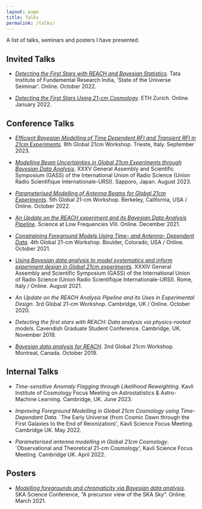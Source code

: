 ```yaml
---
layout: page
title: Talks
permalink: /talks/
---
```


A list of talks, seminars and posters I have presented.

## Invited Talks

- [*Detecting the First Stars with REACH and Bayesian Statistics*](https://github.com/dominicanstey/Talks/blob/master/Talks/TIFR_invited_2022/TIFR_invited_talk.pdf). Tata Institute of Fundamental Research India, 'State of the Universe Seiminar'. Online.  October 2022. 

- [*Detecting the First Stars Using 21-cm Cosmology*](https://github.com/dominicanstey/Talks/blob/master/Talks/ETH_Zurich_invited_2022/Zurich_invited_talk.pdf). ETH Zurich. Online. January 2022. 

## Conference Talks

- [*Efficient Bayesian Modelling of Time Dependent RFI and Transient RFI in 21cm Experiments*](https://github.com/dominicanstey/Talks/blob/master/Talks/6th_global_workshop/Dominic_Anstey_6th_GW.pdf). 6th Global 21cm Workshop. Trieste, Italy. September 2023. 

- [*Modelling Beam Uncertainties in Global 21cm Experiments through Bayesian Data Analysis*](https://github.com/dominicanstey/Talks/blob/master/Talks/URSI_GASS_2023/URSI_talk.pdf). XXXV General Assembly and Scientific Symposium (GASS) of the International Union of Radio Science (Union Radio Scientifique Internationale-URSI). Sapporo, Japan. August 2023.

- [*Parameterised Modelling of Antenna Beams for Global 21cm Experiments*](https://github.com/dominicanstey/Talks/blob/master/Talks/5th_global_workshop/5th_global_talk.pdf). 5th Global 21-cm Workshop. Berkeley, California, USA / Online. October 2022.

- [*An Update on the REACH experiment and its Bayesian Data Analysis Pipeline*](https://github.com/dominicanstey/Talks/blob/master/Talks/SALF_8/SALF_2021_Talk.pdf). Science at Low Frequencies VIII. Online. December 2021.

- [*Constraining Foreground Models Using Time- and Antenna- Dependent Data*](https://github.com/dominicanstey/Talks/blob/master/Talks/4th_global_workshop/4th_global_workshop_talk.pdf). 4th Global 21-cm Workshop. Boulder, Colorado, USA / Online. October 2021.

- [*Using Bayesian data analysis to model systematics and inform experiment design in Global 21cm experiments*](https://github.com/dominicanstey/Talks/blob/master/Talks/URSI_GASS_2021/Using%20Bayesian%20data%20analysis%20to%20model%20systematics%20and%20inform%20experiment%20design%20in%20Global%2021cm%20experiments.pdf). XXXIV General Assembly and Scientific Symposium (GASS) of the International Union of Radio Science (Union Radio Scientifique Internationale-URSI). Rome, Italy / Online. August 2021.

- *An Update on the REACH Analysis Pipeline and its Uses in Experimental Design*. 3rd Global 21-cm Workshop. Cambridge, UK / Online. October 2020. 

- *Detecting the first stars with REACH: Data analysis via physics-rooted models*. Cavendish Graduate Student Conference. Cambridge, UK. November 2019.

- [*Bayesian data analysis for REACH*](https://github.com/dominicanstey/Talks/blob/master/Talks/2nd_global_workshop/Bayesian%20Data%20Analysis%20for%20REACH.pdf). 2nd Global 21cm Workshop. Montreal, Canada. October 2019.


## Internal Talks

- *Time-sensitive Anomaly Flagging through Likelihood Reweighting*. Kavli Institute of Cosmology Focus Meeting on Astrostatistics \& Astro-Machine Learning. Cambridge, UK. June 2023.

- *Improving Foreground Modelling in Global 21cm Cosmology using Time-Dependant Data*. `The Early Universe (from Cosmic Dawn through the First Galaxies to the End of Reionization)', Kavli Science Focus Meeting. Cambridge UK. May 2022. 

- *Parameterised antenna modelling in Global 21cm Cosmology*. `Observational and Theoretical 21-cm Cosmology', Kavli Science Focus Meeting. Cambridge UK. April 2022.

## Posters

- [*Modelling foregrounds and chromaticity via Bayesian data analysis*](https://github.com/dominicanstey/Talks/blob/master/Posters/precursor_SKA_sky/precursor_SKA_poster.PNG). SKA Science Conference, “A precursor view of the SKA Sky”. Online. March 2021. 